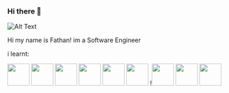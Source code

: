 ### Hi there 👋

![Alt Text](https://c.tenor.com/mGgWY8RkgYMAAAAC/hello-world.gif)

Hi my name is Fathan! im a Software Engineer

i learnt:

<img src="https://cdn.iconscout.com/icon/free/png-128/javascript-3521515-2945018.png" width="50" height="50"/> <img src="https://cdn.iconscout.com/icon/free/png-128/html-2752158-2284975.png" width="50" height="50"/> <img src="https://cdn.iconscout.com/icon/free/png-128/java-3628857-3029997.png" width="50" height="50"/> <img src="https://cdn.iconscout.com/icon/free/png-128/python-3628999-3030224.png" width="50" height="50"/> <img src="https://cdn.iconscout.com/icon/free/png-128/kotlin-2038873-1720086.png" width="50" height="50"/> <img src="https://cdn.iconscout.com/icon/free/png-128/go-2752178-2284995.png" width="50" height="50"/> !<img src="https://cdn.iconscout.com/icon/free/png-128/php-2752101-2284918.png" width="50" height="50"/> <img src="https://cdn.iconscout.com/icon/free/png-128/c-2336965-1982846.png" width="50" height="50"/> <img src="https://cdn.iconscout.com/icon/free/png-128/c-4-226082.png" width="50" height="50"/>



